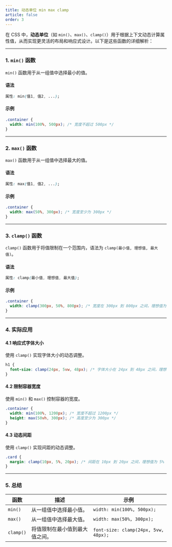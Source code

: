 ```yaml
---
title: 动态单位 min max clamp
article: false
order: 3
---
```


在 CSS 中，**动态单位**（如 `min()`、`max()`、`clamp()`）用于根据上下文动态计算属性值，从而实现更灵活的布局和响应式设计。以下是这些函数的详细解析：

---

### **1. `min()` 函数**
`min()` 函数用于从一组值中选择最小的值。

#### **语法**
```css
属性: min(值1, 值2, ...);
```

#### **示例**
```css
.container {
  width: min(100%, 500px); /* 宽度不超过 500px */
}
```

---

### **2. `max()` 函数**
`max()` 函数用于从一组值中选择最大的值。

#### **语法**
```css
属性: max(值1, 值2, ...);
```

#### **示例**
```css
.container {
  width: max(50%, 300px); /* 宽度至少为 300px */
}
```

---

### **3. `clamp()` 函数**
`clamp()` 函数用于将值限制在一个范围内，语法为 `clamp(最小值, 理想值, 最大值)`。

#### **语法**
```css
属性: clamp(最小值, 理想值, 最大值);
```

#### **示例**
```css
.container {
  width: clamp(300px, 50%, 800px); /* 宽度在 300px 到 800px 之间，理想值为 50% */
}
```

---

### **4. 实际应用**
#### **4.1 响应式字体大小**
使用 `clamp()` 实现字体大小的动态调整。

```css
h1 {
  font-size: clamp(24px, 5vw, 48px); /* 字体大小在 24px 到 48px 之间，理想值为 5vw */
}
```

#### **4.2 限制容器宽度**
使用 `min()` 和 `max()` 控制容器的宽度。

```css
.container {
  width: min(100%, 1200px); /* 宽度不超过 1200px */
  height: max(50vh, 300px); /* 高度至少为 300px */
}
```

#### **4.3 动态间距**
使用 `clamp()` 实现间距的动态调整。

```css
.card {
  margin: clamp(10px, 5%, 20px); /* 间距在 10px 到 20px 之间，理想值为 5% */
}
```

---

### **5. 总结**
| 函数      | 描述                           | 示例                                 |
| --------- | ------------------------------ | ------------------------------------ |
| `min()`   | 从一组值中选择最小值。         | `width: min(100%, 500px);`           |
| `max()`   | 从一组值中选择最大值。         | `width: max(50%, 300px);`            |
| `clamp()` | 将值限制在最小值到最大值之间。 | `font-size: clamp(24px, 5vw, 48px);` |
